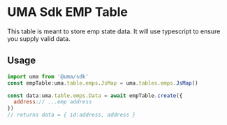 # UMA Sdk EMP Table

This table is meant to store emp state data. It will use typescript to ensure you supply valid data.

## Usage

```js
import uma from '@uma/sdk'
const empTable:uma.table.emps.JsMap = uma.tables.emps.JsMap()

const data:uma.table.emps.Data = await empTable.create({
  address:// ...emp address
})
// returns data = { id:address, address }
```
